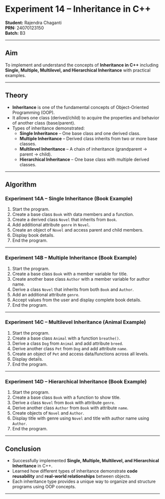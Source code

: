 # Experiment 14 – Inheritance in C++

**Student:** Rajendra Chaganti  
**PRN:** 24070123150  
**Batch:** B3  

---

## Aim  
To implement and understand the concepts of **Inheritance in C++** including **Single, Multiple, Multilevel, and Hierarchical Inheritance** with practical examples.  

---

## Theory

- **Inheritance** is one of the fundamental concepts of Object-Oriented Programming (OOP).  
- It allows one class (derived/child) to acquire the properties and behavior of another class (base/parent).  
- Types of inheritance demonstrated:  
  - **Single Inheritance** – One base class and one derived class.  
  - **Multiple Inheritance** – Derived class inherits from two or more base classes.  
  - **Multilevel Inheritance** – A chain of inheritance (grandparent → parent → child).  
  - **Hierarchical Inheritance** – One base class with multiple derived classes.  

---

## Algorithm

### Experiment 14A – Single Inheritance (Book Example)

1. Start the program.  
2. Create a base class `Book` with data members and a function.  
3. Create a derived class `Novel` that inherits from `Book`.  
4. Add additional attribute `genre` in `Novel`.  
5. Create an object of `Novel` and access parent and child members.  
6. Display book details.  
7. End the program.  

---

### Experiment 14B – Multiple Inheritance (Book Example)

1. Start the program.  
2. Create a base class `Book` with a member variable for title.  
3. Create another base class `Author` with a member variable for author name.  
4. Derive a class `Novel` that inherits from both `Book` and `Author`.  
5. Add an additional attribute `genre`.  
6. Accept values from the user and display complete book details.  
7. End the program.  

---

### Experiment 14C – Multilevel Inheritance (Animal Example)

1. Start the program.  
2. Create a base class `Animal` with a function `breathe()`.  
3. Derive a class `Dog` from `Animal` and add attribute `breed`.  
4. Derive another class `Pet` from `Dog` and add attribute `name`.  
5. Create an object of `Pet` and access data/functions across all levels.  
6. Display details.  
7. End the program.  

---

### Experiment 14D – Hierarchical Inheritance (Book Example)

1. Start the program.  
2. Create a base class `Book` with a function to show title.  
3. Derive a class `Novel` from `Book` with attribute `genre`.  
4. Derive another class `Author` from `Book` with attribute `name`.  
5. Create objects of `Novel` and `Author`.  
6. Display title with genre using `Novel` and title with author name using `Author`.  
7. End the program.  

---

## Conclusion  

- Successfully implemented **Single, Multiple, Multilevel, and Hierarchical Inheritance** in C++.  
- Learned how different types of inheritance demonstrate **code reusability** and **real-world relationships** between objects.  
- Each inheritance type provides a unique way to organize and structure programs using OOP concepts.  

---
